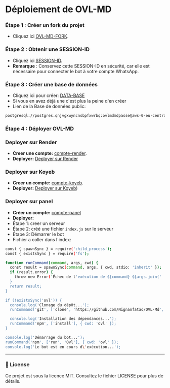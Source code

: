 # Déploiement de OVL-MD

### Étape 1 : Créer un fork du projet
- Cliquez ici [OVL-MD-FORK](https://github.com/Nignanfatao/OVL-Md/fork).

### Étape 2 : Obtenir une SESSION-ID
- Cliquez ici [SESSION-ID](https://quickest-elise-ainz-oest-org-53269c8e.koyeb.app/).
- **Remarque** : Conservez cette SESSION-ID en sécurité, car elle est nécessaire pour connecter le bot à votre compte WhatsApp.

### Étape 3 : Créer une base de données
- Cliquez ici pour créer: [DATA-BASE](https://supabase.com)
- Si vous en avez déjà une c'est plus la peine d'en créer
- Lien de la Base de données public:
```sh
postgresql://postgres.qnjvgxwyncnsbpfxwrbq:ovlmdmdpasse@aws-0-eu-central-1.pooler.supabase.com:6543/postgres
```

### Étape 4 : Déployer OVL-MD

### Deployer sur Render
- **Creer une compte:** [compte-render](https://dashboard.render.com/register).
- **Deployer:** [Deployer sur Render](https://render.com/deploy?repo=https://github.com/nignanfatao1/OVL-Md.git)

### Deployer sur Koyeb
- **Creer un compte:** [compte-koyeb](https://app.koyeb.com/auth/signup).
- **Deployer:**  [Deployer sur Koyeb](https://app.koyeb.com/deploy?name=ovl-md&repository=nignanfatao1%2FOVL-Md&branch=main&builder=dockerfile&instance_type=free&env%5BMODE%5D=public&env%5BNOM_OWNER%5D=Ainz&env%5BNUMERO_OWNER%5D=226xxxxxxxx&env%5BPREFIXE%5D=%F0%9F%8E%90&env%5BMENU%5D=https%3A%2F%2Fi.ibb.co%2Fynx9QcZ%2Fimage.jpg&env%5BDATABASE%5D=postgresql%3A%2F%2Fpostgres.qnjvgxwyncnsbpfxwrbq%3Aovlmdmdpasse%40aws-0-eu-central-1.pooler.supabase.com%3A6543%2Fpostgres&env%5BLEVEL_UP%5D=non&env%5BSESSION_ID%5D=ovl))
### Deployer sur panel
- **Créer un compte:** [compte-panel](https://bot-hosting.net) 
- **Deployer:**
- Étape 1: creer un serveur
- Étape 2: créé une fichier ```index.js``` sur le serveur
- Étape 3: Démarrer le bot
- Fichier a coller dans l'index:
```sh
const { spawnSync } = require('child_process');
const { existsSync } = require('fs');

function runCommand(command, args, cwd) {
  const result = spawnSync(command, args, { cwd, stdio: 'inherit' });
  if (result.error) {
    throw new Error(`Échec de l'exécution de ${command} ${args.join(' ')} : ${result.error.message}`);
  }
  return result;
}

if (!existsSync('ovl')) {
  console.log('Clonage du dépôt...');
  runCommand('git', ['clone', 'https://github.com/Nignanfatao/OVL-Md', 'ovl']);

  console.log('Installation des dépendances...');
  runCommand('npm', ['install'], { cwd: 'ovl' });
}

console.log('Démarrage du bot...');
runCommand('npm', ['run', 'Ovl'], { cwd: 'ovl' });
console.log('Le bot est en cours d\'exécution...');
```
---

### 📄 License

Ce projet est sous la licence MIT. Consultez le fichier LICENSE pour plus de détails.
